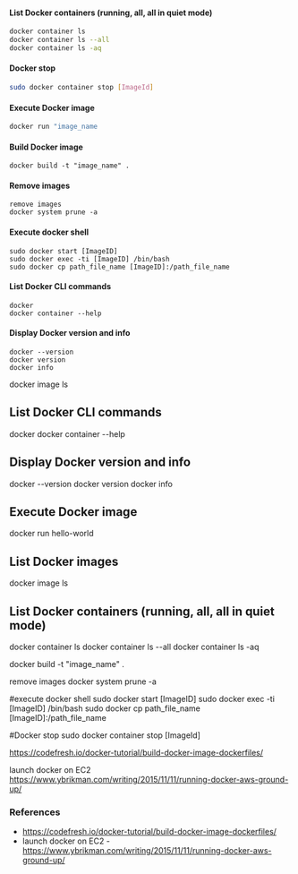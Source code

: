 #### List Docker containers (running, all, all in quiet mode)
```sh
docker container ls
docker container ls --all
docker container ls -aq
```

#### Docker stop
```sh
sudo docker container stop [ImageId]
```

#### Execute Docker image
```sh
docker run "image_name
```

#### Build Docker image
```
docker build -t "image_name" .
```

#### Remove images
```
remove images
docker system prune -a
```

#### Execute docker shell
```
sudo docker start [ImageID]
sudo docker exec -ti [ImageID] /bin/bash
sudo docker cp path_file_name [ImageID]:/path_file_name
```

#### List Docker CLI commands
```
docker
docker container --help
```

#### Display Docker version and info
```
docker --version
docker version
docker info
```
docker image ls
## List Docker CLI commands
docker
docker container --help

## Display Docker version and info
docker --version
docker version
docker info

## Execute Docker image
docker run hello-world

## List Docker images
docker image ls

## List Docker containers (running, all, all in quiet mode)
docker container ls
docker container ls --all
docker container ls -aq

docker build -t "image_name" .

remove images
docker system prune -a

#execute docker shell
sudo docker start [ImageID]
sudo docker exec -ti [ImageID] /bin/bash
sudo docker cp path_file_name [ImageID]:/path_file_name

#Docker stop
sudo docker container stop [ImageId]

https://codefresh.io/docker-tutorial/build-docker-image-dockerfiles/

launch docker on EC2
https://www.ybrikman.com/writing/2015/11/11/running-docker-aws-ground-up/

### References
* https://codefresh.io/docker-tutorial/build-docker-image-dockerfiles/
* launch docker on EC2 - https://www.ybrikman.com/writing/2015/11/11/running-docker-aws-ground-up/
